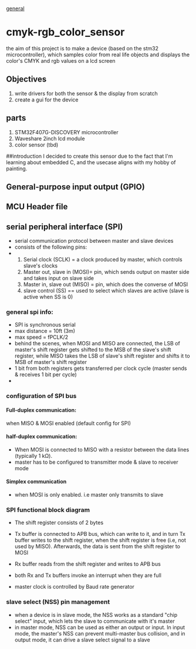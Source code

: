 [general](#cmyk-rgb_color_sensor)


# cmyk-rgb_color_sensor
the aim of this project is to make a device (based on the stm32 microcontroller), which samples color from real life objects and displays the color's CMYK and rgb values on a lcd screen


## Objectives
1. write drivers for both the sensor & the display from scratch
2. create a gui for the device

## parts
1. STM32F407G-DISCOVERY microcontroller
2. Waveshare 2inch lcd module
3. color sensor (tbd)


##introduction
I decided to create this sensor due to the fact that I'm learning about embedded C, and the usecase aligns with my hobby of painting.



## General-purpose input output (GPIO)


## MCU Header file

## serial peripheral interface (SPI)
* serial communication protocol between master and slave devices
* consists of the following pins:
* 1. Serial clock (SCLK) = a clock produced by master, which controls slave's clocks
  2. Master out, slave in (MOSI)= pin, which sends output on master side and takes input on slave side
  3. Master in, slave out (MISO) = pin, which does the converse of MOSI
  4. slave control (SS) == used to select which slaves are active (slave is active when SS is 0)

### general spi info:
* SPI is synchronous serial
* max distance = 10ft (3m)
* max speed = fPCLK/2
* behind the scenes, when MOSI and MISO are connected, the LSB of master's shift register gets shifted to the MSB of the
  slave's shift register, while MISO takes the LSB of slave's shift register and shifts it to MSB of master's shift register
* 1 bit from both registers gets transferred per clock cycle (master sends & receives 1 bit per cycle)
* 
### configuration of SPI bus
#### Full-duplex communication:
when MISO & MOSI enabled (default config for SPI)
#### half-duplex communication:
* When MOSI is connected to MISO with a resistor between the data lines (typically 1 kΩ).
* master has to be configured to transmitter mode & slave to receiver mode

#### Simplex communication
* when MOSI is only enabled. i.e master only transmits to slave

### SPI functional block diagram
* The shift register consists of 2 bytes
* Tx buffer is connected to APB bus, which can write to it, and in turn
  Tx buffer writes to the shift register, when the shift register is free (i.e, not used by MISO).
  Afterwards, the data is sent from the shift register to MOSI
  
* Rx buffer reads from the shift register and writes to APB bus
* both Rx and Tx buffers invoke an interrupt when they are full
* master clock is controlled by Baud rate generator

### slave select (NSS) pin management
* when a device is in slave mode, the NSS works as a standard "chip select" input, which lets the slave to communicate with it's master
* in master mode, NSS can be used as either an output or input.
  In input mode, the master's NSS can prevent multi-master bus collision, and in output mode, it can drive a slave select signal to a slave
